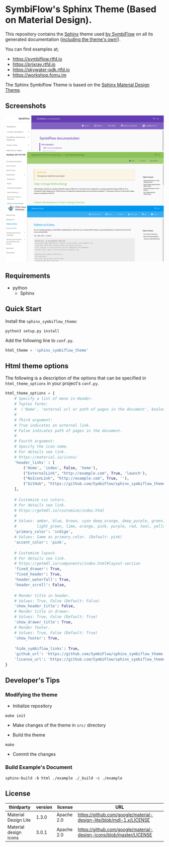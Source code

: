 # SymbiFlow's Sphinx Theme (Based on Material Design).

This repository contains the [Sphinx](https://www.sphinx-doc.org/en/master/)
 theme used
[by SymbiFlow](https://symbiflow.github.io)
on all its generated documentation
([including the theme's own!](https://sphinx-symbiflow-theme.readthedocs.io/en/latest/)).

You can find examples at;
 * https://symbiflow.rtfd.io
 * https://prjxray.rtfd.io
 * https://skywater-pdk.rtfd.io
 * https://workshop.fomu.im

The Sphinx Symbiflow Theme is based on the
[Sphinx Material Design Theme](http://github.com/myyasuda/sphinx_materialdesign_theme).

## Screenshots

![Purple Theme Screenshot - SymbiFlow](img/theme-purple-symbiflow.png)
![Green Theme Screenshot - skywater-pdk](img/theme-green-skywater-pdk.png)
![Blue Theme Screenshot - Fomu Workshop](img/theme-blue-fomu-workshop.png)

## Requirements

- python
  - Sphinx

## Quick Start

Install the `sphinx_symbiflow_theme`:

```shell
python3 setup.py install
```

Add the following line to `conf.py`.

```python
html_theme = 'sphinx_symbiflow_theme'
```

## Html theme options

The following is a description of the options that can be specified in `html_theme_options` in your project's `conf.py`.

```python
html_theme_options = {
    # Specify a list of menu in Header.
    # Tuples forms:
    #  ('Name', 'external url or path of pages in the document', boolean, 'icon name')
    #
    # Third argument:
    # True indicates an external link.
    # False indicates path of pages in the document.
    #
    # Fourth argument:
    # Specify the icon name.
    # For details see link.
    # https://material.io/icons/
    'header_links' : [
        ('Home', 'index', False, 'home'),
        ("ExternalLink", "http://example.com", True, 'launch'),
        ("NoIconLink", "http://example.com", True, ''),
        ("GitHub", "https://github.com/SymbiFlow/sphinx_symbiflow_theme", True, 'link')
    ],

    # Customize css colors.
    # For details see link.
    # https://getmdl.io/customize/index.html
    #
    # Values: amber, blue, brown, cyan deep_orange, deep_purple, green, grey, indigo, light_blue,
    #         light_green, lime, orange, pink, purple, red, teal, yellow(Default: indigo)
    'primary_color': 'indigo',
    # Values: Same as primary_color. (Default: pink)
    'accent_color': 'pink',

    # Customize layout.
    # For details see link.
    # https://getmdl.io/components/index.html#layout-section
    'fixed_drawer': True,
    'fixed_header': True,
    'header_waterfall': True,
    'header_scroll': False,

    # Render title in header.
    # Values: True, False (Default: False)
    'show_header_title': False,
    # Render title in drawer.
    # Values: True, False (Default: True)
    'show_drawer_title': True,
    # Render footer.
    # Values: True, False (Default: True)
    'show_footer': True,

    'hide_symbiflow_links': True,
    'github_url': 'https://github.com/SymbiFlow/sphinx_symbiflow_theme',
    'license_url': 'https://github.com/SymbiFlow/sphinx_symbiflow_theme/blob/master/LICENSE'
}
```

## Developer's Tips

### Modifying the theme

* Initialize repository

```
make init
```

* Make changes of the theme in `src/` directory

* Build the theme

```
make
```
* Commit the changes

### Build Example's Document

```
sphinx-build -b html ./example ./_build -c ./example
```

## License

|thirdparty              |version  |license         |URL                                                                |
|-----------------------|---------|----------------|-------------------------------------------------------------------|
| Material Design Lite  |1.3.0    | Apache 2.0     |https://github.com/google/material-design-lite/blob/mdl-1.x/LICENSE|
| Material design icons |3.0.1    | Apache 2.0     |https://github.com/google/material-design-icons/blob/master/LICENSE|
